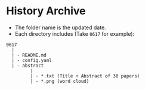 # History Archive

* The folder name is the updated date. 
* Each directory includes (Take ```0617``` for example): 
```
0617
  |
  | - README.md
  | - config.yaml
  | - abstract
         |
         | - *.txt (Title + Abstract of 30 papers)
         | - *.png (word cloud)
```
